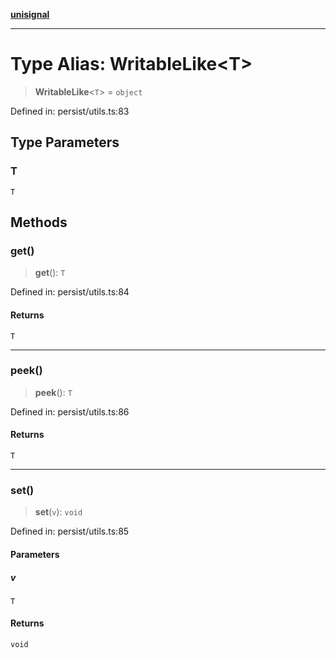 [**unisignal**](../../../../README.md)

***

# Type Alias: WritableLike\<T\>

> **WritableLike**\<`T`\> = `object`

Defined in: persist/utils.ts:83

## Type Parameters

### T

`T`

## Methods

### get()

> **get**(): `T`

Defined in: persist/utils.ts:84

#### Returns

`T`

***

### peek()

> **peek**(): `T`

Defined in: persist/utils.ts:86

#### Returns

`T`

***

### set()

> **set**(`v`): `void`

Defined in: persist/utils.ts:85

#### Parameters

##### v

`T`

#### Returns

`void`
